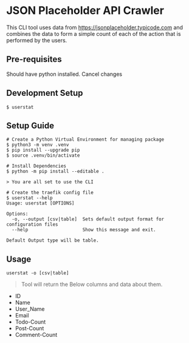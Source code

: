 # JSON Placeholder API Crawler

This CLI tool uses data from https://jsonplaceholder.typicode.com and combines the data to form a simple count of each of the action that is performed by the users.

## Pre-requisites
Should have python installed.
Cancel changes
## Development Setup
```shell
$ userstat
```
## Setup Guide
```shell
# Create a Python Virtual Environment for managing package
$ python3 -m venv .venv
$ pip install --upgrade pip
$ source .venv/bin/activate

# Install Dependencies
$ python -m pip install --editable .

> You are all set to use the CLI 

# Create the traefik config file
$ userstat --help
Usage: userstat [OPTIONS]

Options:
  -o, --output [csv|table]  Sets default output format for configuration files
  --help                    Show this message and exit.

Default Output type will be table.
```
## Usage
``` shell
userstat -o [csv|table]
```
> Tool will return the Below columns and data about them.


* ID
* Name
* User_Name
* Email
* Todo-Count
* Post-Count
* Comment-Count
